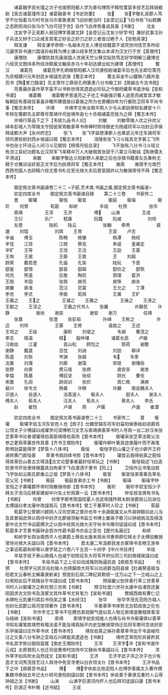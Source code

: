 <!-- { "loadSidebar": true } -->
　　诸葛融字叔长瑾之次子也琅邪阳都人学为章句博而不精性寛容多技艺后拜骑都尉【吴志诸葛瑾传注】诸葛融善书【书史防要】
　　张
　　张字敬礼吴郡人笃学不仕恒着乌巾时号张乌巾善篆隶其飞白妙絶当时【金壶记云飞白书有飞仙鹤舞之态欧阳询曰张乌巾飞白可冠于世】自作飞白序势备说其美【书断】
　　沈友
　　沈友字子正吴郡人弱冠博学善属文辞【金壶记云沈友少好学书】兼好武事注孙子兵法又辩于口众咸言其笔之妙舌之妙刀之妙三者皆过絶于人【张勃吴录】
　　释支谦
　　释支谦字恭明一名越本月支人博览经籍莫不谙究世间伎艺多所综习遍学异书通六国语孙权拜为博士谦以经多梵文集众本译为汉文行于世【髙僧传】
　　康僧防
　　康僧防其先康居国人世居天竺父移交趾防笃志好学明解三藏博览六经天文图纬多所综渉颇属文翰吴赤乌十年初达建业权为建塔【髙僧传】
　　蜀汉
　　诸葛亮
　　诸葛亮字孔眀琅邪阳都人汉司隶校尉诸葛丰后也先主即位策亮为丞相建兴元年封武乡侯諡忠武侯【蜀志本传】
　　蜀主采金牛山鐡铸八劔并是亮书【陶景刀劔录】先主常作三鼎皆孔明篆隶八分书极工妙【周越古今法书苑】
　　亮善画亦喜作草字虽不以书称世得其遗迹必珍玩之今御府藏草书逺渉帖【宣和书谱】
　　诸葛瞻
　　诸葛瞻字思逺亮之子也工书画强识蜀人追思亮咸爱其才敏每朝廷有善政佳事虽非瞻所建倡皆曰葛侯之所为也景耀四年为行都防卫将军平尚书事【蜀志本传】
　　许靖
　　许靖字文休汝南平舆人少与从弟劭俱知名建安十六年转在蜀郡先主即尊号策靖作司徒靖年逾七十丞相诸葛亮皆为之拜【蜀志本传】
　　许靖行草品下之下【韦续九品书人论】
　　刘敏
　　刘敏零陵人优之孙优父绰本彭城人为零陵太守因徙家焉敏善草书帝禅时除侍御史为扬威将军以功封云亭侯拜成都大尹【永州府志】
　　张飞
　　张飞字益徳涿郡人也章武元年迁车骑将军领司隶校尉封西乡侯諡曰桓【蜀志本传】
　　涪陵有张飞刁斗铭其文字甚工飞所书也张士环诗云人间刁斗见银钩【杨慎丹铅总录】
　　飞不独有八分书刁斗铭又有流江县纪功题名云汉将军飞率精卒万人大破贼首张郃于八蒙立马勒铭【陈继儒太平清话】
　　来敏
　　来敏字敬达义阳新野人来歙之后也涉猎书籍善左氏春秋尤精于仓雅训诂好是正文字后为执慎将军【蜀志本传】
　　谯周
　　谯周字允南巴西西充国人也研精六经尤善书札位至光禄大夫后晋室践祚以为散骑常侍不拜【蜀志本传】

　　御定佩文斋书画谱卷二十二
<子部,艺术类,书画之属,御定佩文斋书画谱>
　　钦定四库全书
　　御定佩文斋书画谱目録
　　第二十三卷
　　书家传二
　　晋
　　衞瓘　　　　　衞恒
　　衞宣　　　　　衞庭
　　衞璪　　　　　衞玠
　　何曾　　　　　荀勗
　　和峤　　　　　羊祜
　　杜预　　　　　张华
　　索靖　　　　　王浑
　　王济　　　　　傅
　　山涛　　　　　王戎
　　王衍　　　　　乐广
　　嵇康　　　　　阮籍
　　阮咸　　　　　　刘伶
　　左思　　　　　　陆机
　　陆云　　　　　　张翰
　　牵秀　　　　　　裴邈
　　刘琨　　　　　　刘舆
　　王育　　　　　　王裒
　　卢志　　　　　　辛谧
　　傅玉　　　　　　陈畅
　　杨肇　　　　　　杨潭
　　杨经　　　　　　羊忱
　　江琼　　　　　　江统
　　蔡克　　　　　　朱诞
　　皇甫定　　　　　辛旷
　　王导　　　　　　王恬
　　王洽　　　　　　王劭
　　王荟　　　　　　王珣
　　王珉　　　　　　王廞
　　王敦　　　　　　王
　　刘超　　　　　　顾荣
　　戴若思　　　　　孔偘
　　孔愉　　　　　　陆玩
　　卞壸　　　　　　郄鉴
　　郄愔　　　　　　郄昙
　　郄超　　　　　　郄俭之
　　郄恢　　　　　　何充
　　熊逺　　　　　　应詹
　　陶侃　　　　　　郭璞
　　葛洪　　　　　　王隐
　　羊固　　　　　　张舆
　　庾亮　　　　　　庾怿
　　庾氷　　　　　　庾翼
　　庾准　　　　　　范汪
　　范甯　　　　　　王允之
　　丁潭　　　　　　李充
　　李式　　　　　　李廞
　　荀舆　　　　　　王廙
　　王旷　　　　　　王羲之
　　王之　　　　　王凝之
　　王徽之　　　　　王操之
　　王涣之　　　　　王献之
　　王淳之　　　　　王羲之代书人
　　张翼　　　　　　许静民
　　许静　　　　　　谢尚
　　谢奕　　　　　　谢安
　　谢万　　　　　　任靖
　　张嘉　　　　　　张澄
　　张彭祖　　　　　孙绰
　　王彬之　　　　　许迈
　　刘惔　　　　　　王蒙
　　王修　　　　　　温放之
　　王述　　　　　　王坦之
　　王绥　　　　　　康昕
　　刘瓌之　　　　　韦昶
　　曹茂之　　　　　李志
　　桓温　　　　　　桓
　　殷仲堪　　　　　诸葛长民
　　卢循　　　　　　习凿齿
　　江灌　　　　　　袁山松
　　顾恺之　　　　　郭荷
　　谢敷　　　　　　谢静
　　戴逵　　　　　　吕忱
　　刘讷　　　　　　刘劭
　　柳详　　　　　　陈逵
　　刘恢　　　　　　岑渊
　　张越　　　　　　韦
　　韦季　　　　　　沈嘉
　　刘璞　　　　　　刘廞
　　谢藻　　　　　　宋珽
　　谢璠伯　　　　　张野
　　向泰　　　　　　费元瑶
　　张炳　　　　　　虞安吉
　　谢发　　　　　　李韫
　　陈基　　　　　　傅廷坚
　　张绍　　　　　　阴光
　　曹任　　　　　　宋嘉
　　孔闾　　　　　　辟闾训
　　张炽　　　　　　周仁皓
　　满爽　　　　　　裴兴
　　徐令文　　　　　杨羲
　　许穆　　　　　　许翽
　　南岳魏夫人　　　识道人
　　岳道人　　　　　法髙道人
　　衞夫人　　　　　郄夫人
　　谢夫人　　　　　傅夫人
　　荀夫人　　　　　汪夫人
　　荀夫人　　　　　蔡夫人
　　李氏
　　赵
　　崔恱　　　　　　卢谌
　　燕
　　卢偃　　　　　　卢邈
　　崔潜

　　钦定四库全书
　　御定佩文斋书画谱卷二十三
　　书家传二
　　晋
　　衞瓘
　　衞瓘字伯玉河东安邑人也【觊子】仕魏至镇东将军封菑阳侯泰始初进爵爲公领太子少傅諡曰成瓘学问深博明习文艺与索靖俱善草书时人号爲一台二妙汉末张芝善草书论者谓瓘得伯英筋靖得伯英肉【晋书本传】
　　衞瓘采张芝草法取父法参之更爲草藁世传其善【齐书王僧防传】
　　衞瓘作柳叶篆其迹类薤叶而不眞笔势明劲莫能得学【梦英十八体书】
　　衞恒
　　衞恒字巨山瓘之子也少辟齐王府递转黄门郎恒善
　　草隶书爲四体书势【晋书本传】
　　瓘尝云我得伯英之筋恒得其骨巨山善古文得汲古文论楚事者最妙恒常玩之【书断】
　　衞恒祖述飞白造防隶书开张隶体微露其白拘束于飞白潇洒于隶书【同上】
　　卫恒作云书笔动若飞字张如云衞氏即垂云之祖【梦英十八体书】
　　衞宣
　　衞宣恒弟善篆及草名亚父兄【书断】
　　衞庭
　　衞庭宣弟亦工书【书断】
　　衞璪
　　衞璪字仲宝恒之子袭瓘爵怀帝时爲散骑侍郎【晋书本传】
　　衞玠
　　衞玠字叔宝恒少子拜太子洗马后移家建邺中兴名士玠爲第一云【晋书本传】
　　仲宝叔宝俱有书名【书断】
　　何曾
　　何曾字颖考陈国阳夏人也武帝践阼拜太尉进爵爲公后进位太傅諡曰孝太康中改諡爲元【晋书本传】曾工于藳草时人珍之【书断】
　　荀勗
　　荀勗字公曾颍川颍阴人汉司空爽之曽孙也年十余歳能属文从外祖钟繇曰此儿当及其曽祖武帝以爲侍中封济北郡侯领秘书监立书博士置弟子敎习以钟胡爲法及得汲冢中古文竹书诏勗撰次之以爲中经爲光禄大夫守尚书令赠司徒諡曰成【晋书本传】荀勗多才艺善书画钟会尝诈作勗书勗书亦会之亚也【歴代名画记】
　　和峤
　　和峤字长舆汝南西平人也袭爵上蔡伯太康末爲尚书惠帝即位拜太子太傅加散骑常侍光禄大夫諡曰简【晋书本传】
　　晋太康二年汲郡民发古冢得书言穆王游幸之事诏荀勗和峤等以隶字冩之六卷八千五百一十四字【中兴书目序】
　　羊祜
　　羊祜字叔子泰山南城人也咸宁初除征东大将军开府仪同三司封南城侯諡曰成【晋书本传】
　　羊祜书品下之上论曰动成楷则殆逼前良【庾肩吾书品】
　　杜预
　　杜预字元凯京兆杜陵人也拜鎭南大将军以功进爵当阳县侯【杜甫祭逺祖当阳君文云春秋主解藁隶躬亲】预尝刻石爲二碑纪其勲绩一沈万山之下一立岘山之上曰焉知此后不爲陵谷乎卒諡曰成【晋书本传】
　　预祖畿父恕并善行草三世善草书时人以衞瓘方之称杜预三世焉【书断】
　　预汉杜度六世孙太康中自渚宫还襄阳因求古文防书及汲冢文其作草书尤有笔力【宣和书谱】
　　樊城西南有曹仁记水碑杜元凯重刋其后书伐吴之事【水经注】
　　张华
　　张华字茂先范阳方城人也封壮武郡公爲司空领著作【晋书本传】
　　华善章草书体势尤古嵇叔夜之伦也【书断】
　　华作字尤工草书不在模仿其规榘气度似其人物见索靖遂雅相厚善深与结纳【宣和书谱】
　　索靖
　　索靖字幼安炖煌人也靖与尚书令衞瓘俱以善草书知名瓘笔胜靖然有楷法逺不能及靖爲始平内史加散骑常侍迁后将军赠司空进封安乐亭侯諡曰庄作草书状【晋书本传】
　　靖张伯英之姊孙善章草书出于韦诞峻险过之又善八分韦钟之亚母丘兴碑是其遗迹也【书断】
　　靖传芝草而形异甚矜其书名其字势曰银钩虿尾【南史王僧防传】
　　王浑
　　王浑字冲【宣和书谱作元戎】太原晋阳人也迁司徒惠帝时加侍中又録尚书事諡曰元【晋书本传】
　　浑作草字如风吹水自然成文【宣和书谱】
　　王济
　　王济字武子浑之次子也少有逸才文词秀茂伎艺过人爲侍中免官寻使以白衣领太仆【晋书本传】
　　王济书品下之中【庾肩吾书品】
　　傅
　　傅字休奕北地泥阳人也博学善属文入著作撰集魏书泰始五年迁太仆转司隶校尉諡曰刚【晋书本传】休奕善于篆隶见重时人云得钟胡之法【书断】
　　山涛
　　山涛字巨源河内怀人也后拜司徒諡曰康【晋书本传】巨源正书朴略【述书赋】
　　王戎
